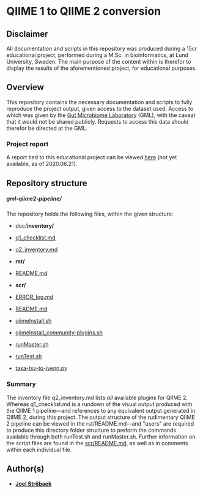 # QIIME 1 to QIIME 2 conversion

## Disclaimer

All documentation and scripts in this repository was produced during a 15cr educational project, performed during a M.Sc. in bioinformatics, at Lund University, Sweden. The main purpose of the content within is therefor to display the results of the aforementioned project, for educational purposes.

## Overview

This repository contains the necessary documentation and scripts to fully reproduce the project output, given access to the dataset used. Access to which was given by the [Gut Microbiome Laboratory](https://portal.research.lu.se/portal/en/projects/gut-micr\obiome-laboratory\(506d4dc7-f20e-4e33-8824-1ca3f1313925\).html) (GML), with the caveat that it would not be shared publicly. Requests to access this data should therefor be directed at the GML.

### Project report

A report tied to this educational project can be viewed [here]() (not yet available, as of 2020.06.21).

## Repository structure

##### gml-qiime2-pipeline/

The repository holds the following files, within the given structure:

- doc/__inventory/__
 - [q1_checklist.md](./doc/inventory/q1_checklist.md)
 - [q2_inventory.md](./doc/inventory/q2_inventory.md)


- __rst/__
 - [README.md](./rst/README.md)


- __scr/__
 - [ERROR_log.md](./scr/ERROR_log.md)
 - [README.md](./scr/README.md)
 - [qiimeInstall.sh](./scr/qiimeInstall.sh)
 - [qiimeInstall_community-plugins.sh](./scr/qiimeInstall_community-plugins.sh)
 - [runMaster.sh](./scr/runMaster.sh)
 - [runTest.sh](./scr/runTest.sh)
 - [taxa-tsv-to-ivenn.py](./scr/taxa-tsv-to-ivenn.py)

### Summary

The inventory file q2_inventory.md lists _all_ available plugins for QIIME 2. Whereas q1_checklist.md is a rundown of the visual output produced with the QIIME 1 pipeline—and references to any equivalent output generated in QIIME 2, during this project. The output structure of the rudimentary QIIME 2 pipeline can be viewed in the rst/README.md—and "users" are required to produce this directory folder structure to preform the commands available through both runTest.sh and runMaster.sh. Further information on the script files are found in the [scr/README.md](./scr/README.md), as well as in comments within each individual file.

## Author(s)

* [**Joel Ströbaek**](mailto:jo0348st-s@student.lu.se)
